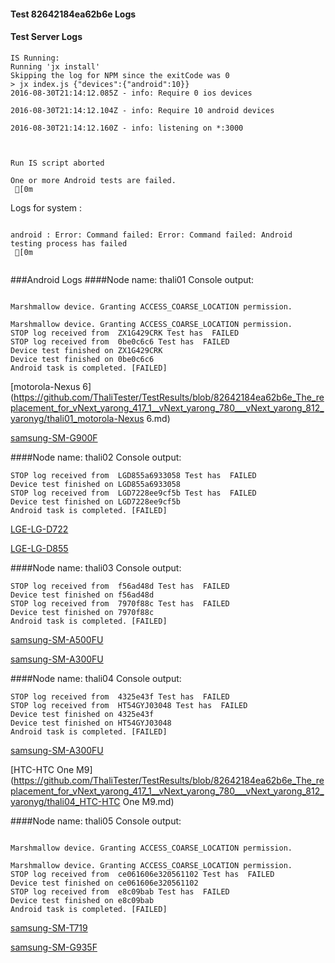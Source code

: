 #### Test 82642184ea62b6e Logs

#### Test Server Logs
```
IS Running:
Running 'jx install'
Skipping the log for NPM since the exitCode was 0
> jx index.js {"devices":{"android":10}}
2016-08-30T21:14:12.085Z - info: Require 0 ios devices

2016-08-30T21:14:12.104Z - info: Require 10 android devices

2016-08-30T21:14:12.160Z - info: listening on *:3000


 
Run IS script aborted
 
One or more Android tests are failed.
 [0m

```


Logs for system : 
```

android : Error: Command failed: Error: Command failed: Android testing process has failed
 [0m


```
###Android Logs
####Node name: thali01
Console output:
```

Marshmallow device. Granting ACCESS_COARSE_LOCATION permission.

Marshmallow device. Granting ACCESS_COARSE_LOCATION permission.
STOP log received from  ZX1G429CRK Test has  FAILED
STOP log received from  0be0c6c6 Test has  FAILED
Device test finished on ZX1G429CRK 
Device test finished on 0be0c6c6 
Android task is completed. [FAILED]
```
[motorola-Nexus 6](https://github.com/ThaliTester/TestResults/blob/82642184ea62b6e_The_replacement_for_vNext_yarong_417_1__vNext_yarong_780___vNext_yarong_812_yaronyg/thali01_motorola-Nexus 6.md)

[samsung-SM-G900F](https://github.com/ThaliTester/TestResults/blob/82642184ea62b6e_The_replacement_for_vNext_yarong_417_1__vNext_yarong_780___vNext_yarong_812_yaronyg/thali01_samsung-SM-G900F.md)

####Node name: thali02
Console output:
```
STOP log received from  LGD855a6933058 Test has  FAILED
Device test finished on LGD855a6933058 
STOP log received from  LGD7228ee9cf5b Test has  FAILED
Device test finished on LGD7228ee9cf5b 
Android task is completed. [FAILED]
```
[LGE-LG-D722](https://github.com/ThaliTester/TestResults/blob/82642184ea62b6e_The_replacement_for_vNext_yarong_417_1__vNext_yarong_780___vNext_yarong_812_yaronyg/thali02_LGE-LG-D722.md)

[LGE-LG-D855](https://github.com/ThaliTester/TestResults/blob/82642184ea62b6e_The_replacement_for_vNext_yarong_417_1__vNext_yarong_780___vNext_yarong_812_yaronyg/thali02_LGE-LG-D855.md)

####Node name: thali03
Console output:
```
STOP log received from  f56ad48d Test has  FAILED
Device test finished on f56ad48d 
STOP log received from  7970f88c Test has  FAILED
Device test finished on 7970f88c 
Android task is completed. [FAILED]
```
[samsung-SM-A500FU](https://github.com/ThaliTester/TestResults/blob/82642184ea62b6e_The_replacement_for_vNext_yarong_417_1__vNext_yarong_780___vNext_yarong_812_yaronyg/thali03_samsung-SM-A500FU.md)

[samsung-SM-A300FU](https://github.com/ThaliTester/TestResults/blob/82642184ea62b6e_The_replacement_for_vNext_yarong_417_1__vNext_yarong_780___vNext_yarong_812_yaronyg/thali03_samsung-SM-A300FU.md)

####Node name: thali04
Console output:
```
STOP log received from  4325e43f Test has  FAILED
STOP log received from  HT54GYJ03048 Test has  FAILED
Device test finished on 4325e43f 
Device test finished on HT54GYJ03048 
Android task is completed. [FAILED]
```
[samsung-SM-A300FU](https://github.com/ThaliTester/TestResults/blob/82642184ea62b6e_The_replacement_for_vNext_yarong_417_1__vNext_yarong_780___vNext_yarong_812_yaronyg/thali04_samsung-SM-A300FU.md)

[HTC-HTC One M9](https://github.com/ThaliTester/TestResults/blob/82642184ea62b6e_The_replacement_for_vNext_yarong_417_1__vNext_yarong_780___vNext_yarong_812_yaronyg/thali04_HTC-HTC One M9.md)

####Node name: thali05
Console output:
```

Marshmallow device. Granting ACCESS_COARSE_LOCATION permission.

Marshmallow device. Granting ACCESS_COARSE_LOCATION permission.
STOP log received from  ce061606e320561102 Test has  FAILED
Device test finished on ce061606e320561102 
STOP log received from  e8c09bab Test has  FAILED
Device test finished on e8c09bab 
Android task is completed. [FAILED]
```
[samsung-SM-T719](https://github.com/ThaliTester/TestResults/blob/82642184ea62b6e_The_replacement_for_vNext_yarong_417_1__vNext_yarong_780___vNext_yarong_812_yaronyg/thali05_samsung-SM-T719.md)

[samsung-SM-G935F](https://github.com/ThaliTester/TestResults/blob/82642184ea62b6e_The_replacement_for_vNext_yarong_417_1__vNext_yarong_780___vNext_yarong_812_yaronyg/thali05_samsung-SM-G935F.md)




